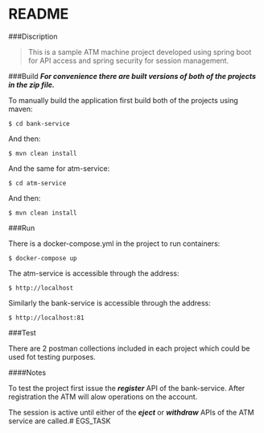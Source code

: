 # README

###Discription

> This is a sample ATM machine project developed using spring boot for API access and spring security for session management.

###Build
***For convenience there are built versions of both of the projects in the zip file.***

To manually build the application first build both of the projects using maven:

`$ cd bank-service`

And then:

`$ mvn clean install`

And the same for atm-service:

`$ cd atm-service`

And then:

`$ mvn clean install`

###Run

There is a docker-compose.yml in the project to run containers:

`$ docker-compose up`

The atm-service is accessible through the address:

`$ http://localhost`

Similarly the bank-service is accessible through the address:

`$ http://localhost:81`

###Test

There are 2 postman collections included in each project which could be used fot testing purposes.

####Notes

To test the project first issue the ***register***  API of the bank-service. After registration the ATM will alow operations on the account.

The session is active until either of the ***eject*** or ***withdraw*** APIs of the ATM service are called.# EGS_TASK

